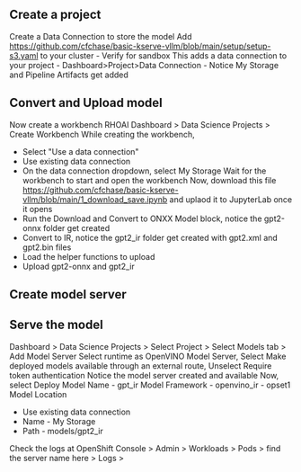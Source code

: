 ## Create a project

Create a Data Connection to store the model
Add https://github.com/cfchase/basic-kserve-vllm/blob/main/setup/setup-s3.yaml to your cluster - Verify for sandbox
This adds a data connection to your project - Dashboard>Project>Data Connection - Notice My Storage and Pipeline Artifacts get added 

## Convert and Upload model

Now create a workbench RHOAI Dashboard > Data Science Projects > Create Workbench
While creating the workbench,
  - Select "Use a data connection"
  - Use existing data connection
  - On the data connection dropdown, select My Storage
Wait for the workbench to start and open the workbench
Now, download this file https://github.com/cfchase/basic-kserve-vllm/blob/main/1_download_save.ipynb and uplaod it to JupyterLab once it opens
  - Run the Download and Convert to ONXX Model block, notice the gpt2-onnx folder get created
  - Convert to IR, notice the gpt2_ir folder get created with gpt2.xml and gpt2.bin files
  - Load the helper functions to upload
  - Upload gpt2-onnx and gpt2_ir

## Create model server

## Serve the model
Dashboard > Data Science Projects > Select Project > Select Models tab > Add Model Server
Select runtime as OpenVINO Model Server, Select Make deployed models available through an external route, Unselect Require token authentication
Notice the model server created and available
Now, select Deploy Model
Name - gpt_ir
Model Framework - openvino_ir - opset1
Model Location
  - Use existing data connection
  - Name - My Storage
  - Path - models/gpt2_ir


Check the logs at OpenShift Console > Admin > Workloads > Pods > find the server name here > Logs > 
